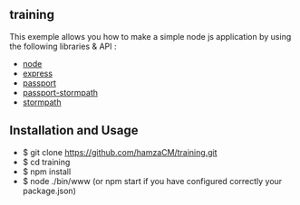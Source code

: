 ## training 

This exemple allows you how to make a simple node js application by using the following libraries & API : 

- [node](http://nodejs.org/)
- [express](http://expressjs.com/)
- [passport](http://expressjs.com/)
- [passport-stormpath](https://github.com/stormpath/passport-stormpath)
- [stormpath](https://stormpath.com/)

## Installation and Usage

- $ git clone https://github.com/hamzaCM/training.git
- $ cd training
- $ npm install
- $ node ./bin/www (or npm start if you have configured correctly your package.json)
